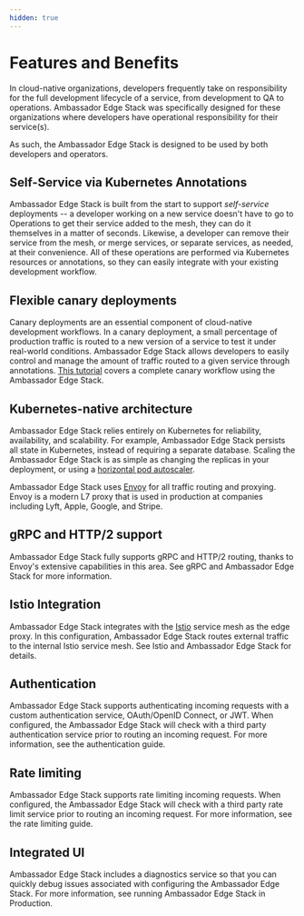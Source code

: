 ```yaml
---
hidden: true
---
```


# Features and Benefits

In cloud-native organizations, developers frequently take on responsibility for the full development lifecycle of a service, from development to QA to operations. Ambassador Edge Stack was specifically designed for these organizations where developers have operational responsibility for their service(s).

As such, the Ambassador Edge Stack is designed to be used by both developers and operators.

## Self-Service via Kubernetes Annotations

Ambassador Edge Stack is built from the start to support _self-service_ deployments -- a developer working on a new service doesn't have to go to Operations to get their service added to the mesh, they can do it themselves in a matter of seconds. Likewise, a developer can remove their service from the mesh, or merge services, or separate services, as needed, at their convenience. All of these operations are performed via Kubernetes resources or annotations, so they can easily integrate with your existing development workflow.

## Flexible canary deployments

Canary deployments are an essential component of cloud-native development workflows. In a canary deployment, a small percentage of production traffic is routed to a new version of a service to test it under real-world conditions. Ambassador Edge Stack allows developers to easily control and manage the amount of traffic routed to a given service through annotations. [This tutorial](https://www.datawire.io/faster/canary-workflow/) covers a complete canary workflow using the Ambassador Edge Stack.

## Kubernetes-native architecture

Ambassador Edge Stack relies entirely on Kubernetes for reliability, availability, and scalability. For example, Ambassador Edge Stack persists all state in Kubernetes, instead of requiring a separate database. Scaling the Ambassador Edge Stack is as simple as changing the replicas in your deployment, or using a [horizontal pod autoscaler](https://kubernetes.io/docs/tasks/run-application/horizontal-pod-autoscale/).

Ambassador Edge Stack uses [Envoy](https://www.envoyproxy.io) for all traffic routing and proxying. Envoy is a modern L7 proxy that is used in production at companies including Lyft, Apple, Google, and Stripe.

## gRPC and HTTP/2 support

Ambassador Edge Stack fully supports gRPC and HTTP/2 routing, thanks to Envoy's extensive capabilities in this area. See gRPC and Ambassador Edge Stack for more information.

## Istio Integration

Ambassador Edge Stack integrates with the [Istio](https://istio.io) service mesh as the edge proxy. In this configuration, Ambassador Edge Stack routes external traffic to the internal Istio service mesh. See Istio and Ambassador Edge Stack for details.

## Authentication

Ambassador Edge Stack supports authenticating incoming requests with a custom authentication service, OAuth/OpenID Connect, or JWT. When configured, the Ambassador Edge Stack will check with a third party authentication service prior to routing an incoming request. For more information, see the authentication guide.

## Rate limiting

Ambassador Edge Stack supports rate limiting incoming requests. When configured, the Ambassador Edge Stack will check with a third party rate limit service prior to routing an incoming request. For more information, see the rate limiting guide.

## Integrated UI

Ambassador Edge Stack includes a diagnostics service so that you can quickly debug issues associated with configuring the Ambassador Edge Stack. For more information, see running Ambassador Edge Stack in Production.
